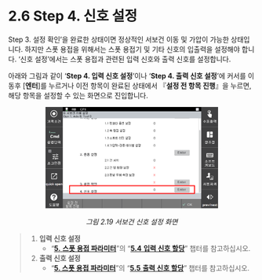 ﻿# 2.6 Step 4. 신호 설정

Step 3. 설정 확인’을 완료한 상태이면 정상적인 서보건 이동 및 가압이 가능한 상태입니다. 하지만 스폿 용접을 위해서는 스폿 용접기 및 기타 신호의 입출력을 설정해야 합니다. ‘신호 설정’에서는 스폿 용접과 관련된 입력 신호와 출력 신호를 설정합니다.

아래와 그림과 같이 ‘**Step 4. 입력 신호 설정**’이나 ‘**Step 4. 출력 신호 설정**’에 커서를 이동후 \[**엔터**]를 누르거나 이전 항목이 완료된 상태에서 『**설정 전 항목 진행**』을 누르면, 해당 항목을 설정할 수 있는 화면으로 진입합니다.

<p align="center">
 <img src="../_assets/image_85.png" width=70%></img>
 <em><p align="center">그림 2.19 서보건 신호 설정 화면</p></em>
</p>

>1. **입력 신호 설정**
>       * “[**5.** **스폿 용접 파라미터**](../5-spot-weld-parameter/)”의 “[**5.4** **입력 신호 할당**](../5-spot-weld-parameter/5-4-input-signal-assign.md)” 챕터를 참고하십시오.
>2. **출력 신호 설정**
>       * “[**5. 스폿 용접 파라미터**](../5-spot-weld-parameter/)”의 “[**5.5** **출력 신호 할당**](../5-spot-weld-parameter/5-5-output-signal-assign.md)” 챕터를 참고하십시오.
> 
